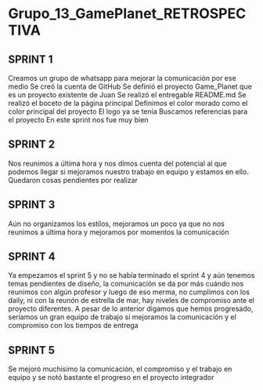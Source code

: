 # Grupo_13_GamePlanet_RETROSPECTIVA

## SPRINT 1
Creamos un grupo de whatsapp para mejorar la comunicación por ese medio
Se creó la cuenta de GitHub
Se definió el proyecto Game_Planet que es un proyecto existente de Juan
Se realizó el entregable README.md
Se realizó el boceto de la página principal
Definimos el color morado como el color principal del proyecto
El logo ya se tenía
Buscamos referencias para el proyecto
En este sprint nos fue muy bien

## SPRINT 2
Nos reunimos a última hora y nos dimos cuenta del potencial al que podemos llegar si mejoramos nuestro trabajo en equipo y estamos en ello.
Quedaron cosas pendientes por realizar

## SPRINT 3
Aún no organizamos los estilos, mejoramos un poco ya que no nos reunimos a última hora y mejoramos por momentos la comunicación

## SPRINT 4
Ya empezamos el sprint 5 y no se había terminado el sprint 4 y aún tenemos temas pendientes de diseño, la comunicación se da por más cuándo nos reunimos con algún profesor y luego de eso merma, no cumplimos con los daily, ni con la reunón de estrella de mar, hay niveles de compromiso ante el proyecto diferentes. A pesar de lo anterior digamos que hemos progresado, seríamos un gran equipo de trabajo si mejoramos la comunicación y el compromiso con los tiempos de entrega 

## SPRINT 5
Se mejoró muchísimo la comunicación, el compromiso y el trabajo en equipo y se notó bastante el progreso en el proyecto integrador